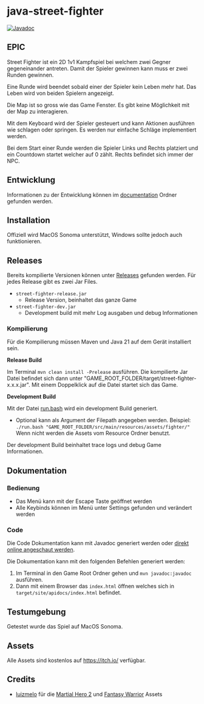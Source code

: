 # java-street-fighter

[![Javadoc](https://img.shields.io/badge/JavaDoc-Online-green)](https://mono1010.github.io/java-street-fighter/)

## EPIC

Street Fighter ist ein 2D 1v1 Kampfspiel bei welchem zwei Gegner gegeneinander antreten.
Damit der Spieler gewinnen kann muss er zwei Runden gewinnen.

Eine Runde wird beendet sobald einer der Spieler kein Leben mehr hat.
Das Leben wird von beiden Spielern angezeigt.

Die Map ist so gross wie das Game Fenster.
Es gibt keine Möglichkeit mit der Map zu interagieren.

Mit dem Keyboard wird der Spieler gesteuert und kann Aktionen ausführen wie schlagen oder springen.
Es werden nur einfache Schläge implementiert werden.

Bei dem Start einer Runde werden die Spieler Links und Rechts platziert und ein Countdown startet welcher auf 0 zählt.
Rechts befindet sich immer der NPC.

## Entwicklung

Informationen zu der Entwicklung können im [documentation](./documentation/README.md) Ordner gefunden werden.

## Installation

Offiziell wird MacOS Sonoma unterstützt, Windows sollte jedoch auch funktionieren.

## Releases

Bereits kompilierte Versionen können unter [Releases](https://github.com/mono1010/java-street-fighter/releases) gefunden werden.
Für jedes Release gibt es zwei Jar Files.
- `street-fighter-release.jar`
   -  Release Version, beinhaltet das ganze Game
- `street-fighter-dev.jar`
    - Development build mit mehr Log ausgaben und debug Informationen

### Kompilierung

Für die Kompilierung müssen Maven und Java 21 auf dem Gerät installiert sein.

**Release Build**

Im Terminal `mvn clean install -Prelease` ausführen.
Die kompilierte Jar Datei befindet sich dann unter "GAME_ROOT_FOLDER/target/street-fighter-x.x.x.jar".
Mit einem Doppelklick auf die Datei startet sich das Game.

**Development Build**

Mit der Datei [run.bash](./run.bash) wird ein development Build generiert.
- Optional kann als Argument der Filepath angegeben werden. Beispiel: `./run.bash "GAME_ROOT_FOLDER/src/main/resources/assets/fighter/"` Wenn nicht werden die Assets vom Resource Ordner benutzt.

Der development Build beinhaltet trace logs und debug Game Informationen.

## Dokumentation

### Bedienung

- Das Menü kann mit der Escape Taste geöffnet werden
- Alle Keybinds können im Menü unter Settings gefunden und verändert werden

### Code

Die Code Dokumentation kann mit Javadoc generiert werden oder [direkt online angeschaut werden](https://mono1010.github.io/java-street-fighter/).

Die Dokumentation kann mit den folgenden Befehlen generiert werden:
1. Im Terminal in den Game Root Ordner gehen und `mvn javadoc:javadoc` ausführen.
2. Dann mit einem Browser das `index.html` öffnen welches sich in `target/site/apidocs/index.html` befindet.

## Testumgebung

Getestet wurde das Spiel auf MacOS Sonoma.

## Assets

Alle Assets sind kostenlos auf https://itch.io/ verfügbar.

## Credits

- [luizmelo](https://luizmelo.itch.io) für die [Martial Hero 2](https://luizmelo.itch.io/martial-hero-2) und [Fantasy Warrior](https://luizmelo.itch.io/fantasy-warrior) Assets